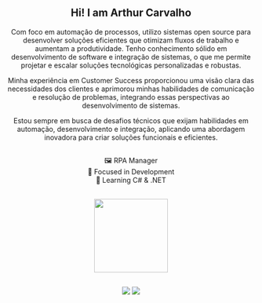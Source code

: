 
<div align="center">
 
## Hi! I am Arthur Carvalho

Com foco em automação de processos, utilizo sistemas open source para desenvolver soluções eficientes que otimizam fluxos de trabalho e aumentam a produtividade. Tenho conhecimento sólido em desenvolvimento de software e integração de sistemas, o que me permite projetar e escalar soluções tecnológicas personalizadas e robustas.

Minha experiência em Customer Success proporcionou uma visão clara das necessidades dos clientes e aprimorou minhas habilidades de comunicação e resolução de problemas, integrando essas perspectivas ao desenvolvimento de sistemas.

Estou sempre em busca de desafios técnicos que exijam habilidades em automação, desenvolvimento e integração, aplicando uma abordagem inovadora para criar soluções funcionais e eficientes.

##
 🖼️ RPA Manager <br>
 🔭 Focused in Development<br>
 🌱 Learning C# & .NET<br>
##

<div style="display: inline_block">
  <a href="https://github.com/arTiwnl">
  <img height="150em" src="https://github-readme-stats.vercel.app/api/top-langs/?username=arTiwnl&layout=compact&langs_count=7&theme=dark"/>


  ##
  
<div style="display: inline_block"> 
  <a href = "mailto:contatocarvalhoarthur@gmail.com"><img src="https://img.shields.io/badge/-Gmail-%23333?style=for-the-badge&logo=gmail&logoColor=white" target="_blank"></a>
  <a href="https://www.linkedin.com/in/arthur-iwnl/" target="_blank"><img src="https://img.shields.io/badge/-LinkedIn-%230077B5?style=for-the-badge&logo=linkedin&logoColor=white" target="_blank"></a> 


